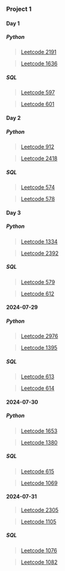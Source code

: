 ### Project 1

#### Day 1
##### Python
> [Leetcode 2191](https://leetcode.com/problems/sort-the-jumbled-numbers/description)

> [Leetcode 1636](https://leetcode.com/problems/sort-array-by-increasing-frequency)

##### SQL
> [Leetcode 597](https://leetcode.com/problems/friend-requests-i-overall-acceptance-rate)

> [Leetcode 601](https://leetcode.com/problems/human-traffic-of-stadium)

#### Day 2
##### Python
> [Leetcode 912](https://leetcode.com/problems/sort-an-array)

> [Leetcode 2418](https://leetcode.com/problems/sort-the-people)

##### SQL
> [Leetcode 574](https://leetcode.com/problems/winning-candidate)

> [Leetcode 578](https://leetcode.com/problems/get-highest-answer-rate-question)

#### Day 3
##### Python
>[Leetcode 1334](https://leetcode.com/problems/find-the-city-with-the-smallest-number-of-neighbors-at-a-threshold-distance)

>[Leetcode 2392](https://leetcode.com/problems/build-a-matrix-with-conditions)

##### SQL
>[Leetcode 579](https://leetcode.com/problems/find-cumulative-salary-of-an-employe)

>[Leetcode 612](https://leetcode.com/problems/shortest-distance-in-a-plane)

#### 2024-07-29
##### Python
>[Leetcode 2976](https://leetcode.com/problems/minimum-cost-to-convert-string-i)

>[Leetcode 1395](https://leetcode.com/problems/count-number-of-teams)

##### SQL
>[Leetcode 613](https://leetcode.com/problems/shortest-distance-in-a-line)

>[Leetcode 614](https://leetcode.com/problems/second-degree-follower)

#### 2024-07-30
##### Python
>[Leetcode 1653](https://leetcode.com/problems/minimum-deletions-to-make-string-balanced)

>[Leetcode 1380](https://leetcode.com/problems/lucky-numbers-in-a-matrix)

##### SQL
>[Leetcode 615](https://leetcode.com/problems/average-salary-departments-vs-company)

>[Leetcode 1069](https://leetcode.com/problems/product-sales-analysis-ii)

#### 2024-07-31
>[Leetcode 2305](https://leetcode.com/problems/second-minimum-time-to-reach-destination)

>[Leetcode 1105](https://leetcode.com/problems/filling-bookcase-shelves)
##### SQL
>[Leetcode 1076](https://leetcode.com/problems/project-employees-ii)

>[Leetcode 1082](https://leetcode.com/problems/sales-analysis-i)
